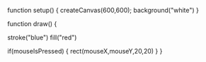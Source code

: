  function setup() {
  createCanvas(600,600);
  background("white")
}

function draw() {
 
  stroke("blue")
  fill("red")
 
 
  if(mouseIsPressed) {
    rect(mouseX,mouseY,20,20)
  }
}
